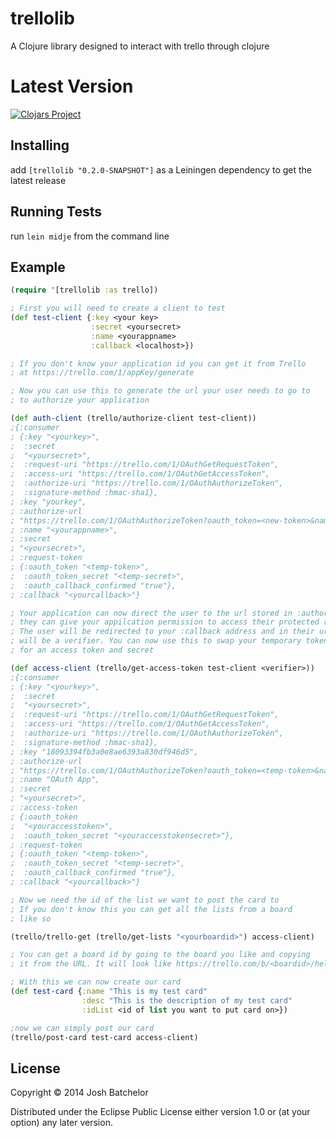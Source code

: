 # trellolib

A Clojure library designed to interact with trello through clojure

# Latest Version
[![Clojars Project](http://clojars.org/trellolib/latest-version.svg)](http://clojars.org/trellolib)

## Installing

add `[trellolib "0.2.0-SNAPSHOT"]` as a Leiningen dependency to get the latest release

## Running Tests

run `lein midje` from the command line

## Example
``` clojure
(require '[trellolib :as trello])

; First you will need to create a client to test
(def test-client {:key <your key>
                  :secret <yoursecret>
                  :name <yourappname>
                  :callback <localhost>})

; If you don't know your application id you can get it from Trello
; at https://trello.com/1/appKey/generate

; Now you can use this to generate the url your user needs to go to
; to authorize your application

(def auth-client (trello/authorize-client test-client))
;{:consumer
; {:key "<yourkey>",
;  :secret
;  "<yoursecret>",
;  :request-uri "https://trello.com/1/OAuthGetRequestToken",
;  :access-uri "https://trello.com/1/OAuthGetAccessToken",
;  :authorize-uri "https://trello.com/1/OAuthAuthorizeToken",
;  :signature-method :hmac-sha1},
; :key "yourkey",
; :authorize-url
; "https://trello.com/1/OAuthAuthorizeToken?oauth_token=<new-token>&name=<yourappname>&expiration=never&scope=read,write",
; :name "<yourappname>",
; :secret
; "<yoursecret>",
; :request-token
; {:oauth_token "<temp-token>",
;  :oauth_token_secret "<temp-secret>",
;  :oauth_callback_confirmed "true"},
; :callback "<yourcallback>"}

; Your application can now direct the user to the url stored in :authorize-url so
; they can give your appilcation permission to access their protected resources.
; The user will be redirected to your :callback address and in their url parameters
; will be a verifier. You can now use this to swap your temporary token and secret
; for an access token and secret

(def access-client (trello/get-access-token test-client <verifier>))
;{:consumer
; {:key "<yourkey>",
;  :secret
;  "<yoursecret>",
;  :request-uri "https://trello.com/1/OAuthGetRequestToken",
;  :access-uri "https://trello.com/1/OAuthGetAccessToken",
;  :authorize-uri "https://trello.com/1/OAuthAuthorizeToken",
;  :signature-method :hmac-sha1},
; :key "18093394fb3a0e8ae6393a830df946d5",
; :authorize-url
; "https://trello.com/1/OAuthAuthorizeToken?oauth_token=<temp-token>&name=<yourappname>&expiration=never&scope=read,write",
; :name "OAuth App",
; :secret
; "<yoursecret>",
; :access-token
; {:oauth_token
;  "<youraccesstoken>",
;  :oauth_token_secret "<youraccesstokensecret>"},
; :request-token
; {:oauth_token "<temp-token>",
;  :oauth_token_secret "<temp-secret>",
;  :oauth_callback_confirmed "true"},
; :callback "<yourcallback>"}

; Now we need the id of the list we want to post the card to
; If you don't know this you can get all the lists from a board
; like so

(trello/trello-get (trello/get-lists "<yourboardid>") access-client)

; You can get a board id by going to the board you like and copying
; it from the URL. It will look like https://trello.com/b/<boardid>/hello-world

; With this we can now create our card
(def test-card {:name "This is my test card"
                :desc "This is the description of my test card"
                :idList <id of list you want to put card on>})

;now we can simply post our card
(trello/post-card test-card access-client)
```


## License

Copyright © 2014 Josh Batchelor

Distributed under the Eclipse Public License either version 1.0 or (at
your option) any later version.
